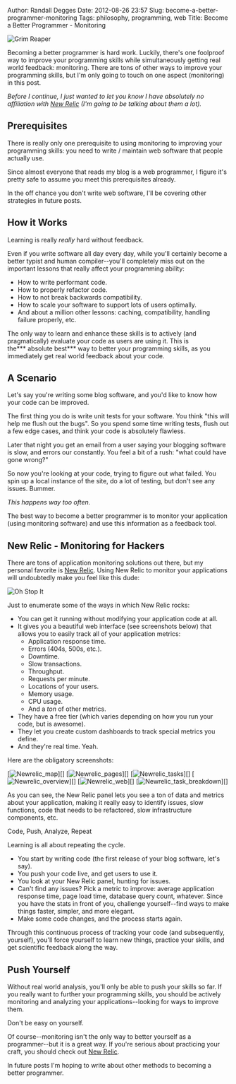 Author: Randall Degges
Date: 2012-08-26 23:57
Slug: become-a-better-programmer-monitoring
Tags: philosophy, programming, web
Title: Become a Better Programmer - Monitoring


![Grim Reaper][]

Becoming a better programmer is hard work. Luckily, there's one foolproof way to
improve your programming skills while simultaneously getting real world
feedback: monitoring. There are tons of other ways to improve your programming
skills, but I'm only going to touch on one aspect (monitoring) in this post.

*Before I continue, I just wanted to let you know I have absolutely no
affiliation with [New Relic][] (I'm going to be talking about them a lot).*


## Prerequisites

There is really only one prerequisite to using monitoring to improving your
programming skills: you need to write / maintain web software that people
actually use.

Since almost everyone that reads my blog is a web programmer, I figure it's
pretty safe to assume you meet this prerequisites already.

In the off chance you don't write web software, I'll be covering other
strategies in future posts.


## How it Works

Learning is really *really* hard without feedback.

Even if you write software all day every day, while you'll certainly become a
better typist and human compiler--you'll completely miss out on the important
lessons that really affect your programming ability:

-   How to write performant code.
-   How to properly refactor code.
-   How to not break backwards compatibility.
-   How to scale your software to support lots of users optimally.
-   And about a million other lessons: caching, compatibility, handling failure
    properly, etc.

The only way to learn and enhance these skills is to actively (and
pragmatically) evaluate your code as users are using it. This is the*** absolute
best*** way to better your programming skills, as you immediately get real world
feedback about your code.


## A Scenario

Let's say you're writing some blog software, and you'd like to know how your
code can be improved.

The first thing you do is write unit tests for your software. You think "this
will help me flush out the bugs". So you spend some time writing tests, flush
out a few edge cases, and think your code is absolutely flawless.

Later that night you get an email from a user saying your blogging software is
slow, and errors our constantly. You feel a bit of a rush: "what could have gone
wrong?"

So now you're looking at your code, trying to figure out what failed. You spin
up a local instance of the site, do a lot of testing, but don't see any issues.
Bummer.

*This happens way too often.*

The best way to become a better programmer is to monitor your application (using
monitoring software) and use this information as a feedback tool.


## New Relic - Monitoring for Hackers

There are tons of application monitoring solutions out there, but my personal
favorite is [New Relic][New Relic]. Using New Relic to monitor your applications will
undoubtedly make you feel like this dude:

![Oh Stop It][]

Just to enumerate some of the ways in which New Relic rocks:

-   You can get it running without modifying your application code at all.
-   It gives you a beautiful web interface (see screenshots below) that allows
    you to easily track all of your application metrics:
    -   Application response time.
    -   Errors (404s, 500s, etc.).
    -   Downtime.
    -   Slow transactions.
    -   Throughput.
    -   Requests per minute.
    -   Locations of your users.
    -   Memory usage.
    -   CPU usage.
    -   And a *ton* of other metrics. 
-   They have a free tier (which varies depending on how you run your code, but
    is awesome).
-   They let you create custom dashboards to track special metrics you define.
-   And they're real time. Yeah.

Here are the obligatory screenshots:

[![Newrelic_map][]][] [![Newrelic_pages][]][] [![Newrelic_tasks][]][]
[![Newrelic_overview][]][] [![Newrelic_web][]][]
[![Newrelic_task_breakdown][]][]

As you can see, the New Relic panel lets you see a ton of data and metrics about
your application, making it really easy to identify issues, slow functions, code
that needs to be refactored, slow infrastructure components, etc.

Code, Push, Analyze, Repeat

Learning is all about repeating the cycle.

-   You start by writing code (the first release of your blog software, let's
    say).
-   You push your code live, and get users to use it.
-   You look at your New Relic panel, hunting for issues.
-   Can't find any issues? Pick a metric to improve: average application
    response time, page load time, database query count, whatever. Since you
    have the stats in front of you, challenge yourself--find ways to make things
    faster, simpler, and more elegant.
-   Make some code changes, and the process starts again.

Through this continuous process of tracking your code (and subsequently,
yourself), you'll force yourself to learn new things, practice your skills, and
get scientific feedback along the way.


## Push Yourself

Without real world analysis, you'll only be able to push your skills so far. If
you really want to further your programming skills, you should be actively
monitoring and analyzing your applications--looking for ways to improve them.

Don't be easy on yourself.

Of course--monitoring isn't the only way to better yourself as a programmer--but
it is a great way. If you're serious about practicing your craft, you should
check out [New Relic][New Relic].

In future posts I'm hoping to write about other methods to becoming a better
programmer.


  [Grim Reaper]: /static/images/2012/grim_reaper_gesturing.png "Grim Reaper Gesturing"
  [New Relic]: http://newrelic.com/ "NewRelic - Shit just got real for programmers."
  [Oh Stop It]: http://getfile9.posterous.com/getfile/files.posterous.com/temp-2012-08-26/HxkrCyqIIuEbzEBabjkjopgChggFwoGIwvmDqJHHGbxqepEqhDekCqsbpBtp/oh-stop-it.png.scaled696.png "Oh Stop It!"
  [Newrelic_map]: http://getfile2.posterous.com/getfile/files.posterous.com/temp-2012-08-26/eEpnglEfotluvoJjHzjIcudIsysGreDtwxsbDdzIuGqpFofchlDulupjDdxt/newrelic_map.png.scaled696.png
  [Newrelic_pages]: http://getfile7.posterous.com/getfile/files.posterous.com/temp-2012-08-26/IkmJfqfDHtaHjrEfzAnmnveCHwDpydEyBfbkuyfcHhpJwBHmEBIFgjefecik/newrelic_pages.png.scaled696.png
  [Newrelic_tasks]: http://getfile3.posterous.com/getfile/files.posterous.com/temp-2012-08-26/HzgHlzrmwhzkDbcDEvJilyipmiIwypzqizmfEnAeuvClfGCfIuztjHgCxImj/newrelic_tasks.png.scaled696.png
  [Newrelic_overview]: http://getfile0.posterous.com/getfile/files.posterous.com/temp-2012-08-26/JuHyxljetFocnhwDkibufBAlGGFdasmByoJCtbFwpffloopbJkcEkpflvFvq/newrelic_overview.png.scaled696.png
  [Newrelic_web]: http://getfile2.posterous.com/getfile/files.posterous.com/temp-2012-08-26/tsiopFrwfAiCitaAqGncDCwlveDmuzvegncrDmhoBrFIGoBtcdibkFFuIbwu/newrelic_web.png.scaled696.png
  [Newrelic_task_breakdown]: http://getfile2.posterous.com/getfile/files.posterous.com/temp-2012-08-26/CdmlhvtspcIsDFeolEFJlgbDuEmgCmEhCzefAdsexIlICghBIGbleBtmicDs/newrelic_task_breakdown.png.scaled696.png
